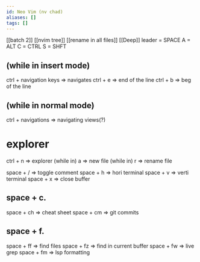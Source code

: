```yaml
---
id: Neo Vim (nv chad)
aliases: []
tags: []
---
```


[[batch 2]]
[[nvim tree]]
[[rename in all files]]
[[Deep]]
leader = SPACE
A = ALT
C = CTRL
S = SHFT

## (while in insert mode)
ctrl + navigation keys => navigates
ctrl + e => end of the line
ctrl + b => beg of the line

## (while in normal mode)
ctrl + navigations => navigating views(?)

# explorer
ctrl + n => explorer
(while in) a => new file
(while in) r => rename file

space + / => toggle comment
space + h => hori terminal
space + v => verti terminal
space + x => close buffer
## space + c.
space + ch => cheat sheet
space + cm => git commits

## space + f.
space + ff => find files
space + fz => find in current buffer
space + fw => live grep
space + fm => lsp formatting
